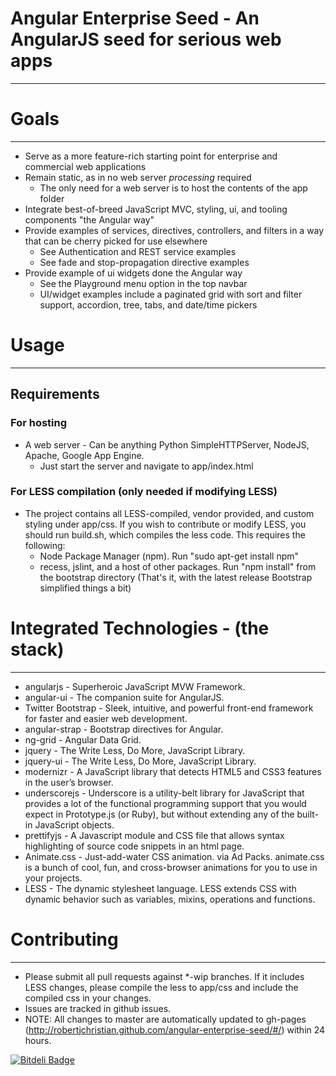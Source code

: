 # Angular Enterprise Seed - An AngularJS seed for serious web apps

***

# Goals

***

* Serve as a more feature-rich starting point for enterprise and commercial web applications
* Remain static, as in no web server _processing_ required
  - The only need for a web server is to host the contents of the app folder
* Integrate best-of-breed JavaScript MVC, styling, ui, and tooling components "the Angular way"
* Provide examples of services, directives, controllers, and filters in a way that can be cherry picked for use elsewhere
  - See Authentication and REST service examples
  - See fade and stop-propagation directive examples
* Provide example of ui widgets done the Angular way
  - See the Playground menu option in the top navbar
  - UI/widget examples include a paginated grid with sort and filter support, accordion, tree, tabs, and date/time pickers


# Usage

***

##  Requirements

### For hosting

* A web server - Can be anything Python SimpleHTTPServer, NodeJS, Apache, Google App Engine.
  - Just start the server and navigate to app/index.html

### For LESS compilation (only needed if modifying LESS)
* The project contains all LESS-compiled, vendor provided, and custom styling under app/css.  If you wish to contribute or modify LESS, you should run build.sh, which compiles the less code.  This requires the following:
  - Node Package Manager (npm).  Run "sudo apt-get install npm"
  - recess, jslint, and a host of other packages.  Run "npm install" from the bootstrap directory (That's it, with the latest release Bootstrap simplified things a bit)

# Integrated Technologies - (the stack)

***

* angularjs - Superheroic JavaScript MVW Framework.
* angular-ui - The companion suite for AngularJS.
* Twitter Bootstrap - Sleek, intuitive, and powerful front-end framework for faster and easier web development.
* angular-strap - Bootstrap directives for Angular.
* ng-grid - Angular Data Grid.
* jquery - The Write Less, Do More, JavaScript Library.
* jquery-ui - The Write Less, Do More, JavaScript Library.
* modernizr - A JavaScript library that detects HTML5 and CSS3 features in the user’s browser.
* underscorejs - Underscore is a utility-belt library for JavaScript that provides a lot of the functional programming support that you would expect in Prototype.js (or Ruby), but without extending any of the built-in JavaScript objects.
* prettifyjs - A Javascript module and CSS file that allows syntax highlighting of source code snippets in an html page.
* Animate.css -  Just-add-water CSS animation. via Ad Packs. animate.css is a bunch of cool, fun, and cross-browser animations for you to use in your projects.
* LESS - The dynamic stylesheet language.  LESS extends CSS with dynamic behavior such as variables, mixins, operations and functions.

# Contributing

***

* Please submit all pull requests against *-wip branches.  If it includes LESS changes, please compile the less to app/css and include the compiled css in your changes.
* Issues are tracked in github issues.
* NOTE:  All changes to master are automatically updated to gh-pages (http://robertjchristian.github.com/angular-enterprise-seed/#/) within 24 hours.


[![Bitdeli Badge](https://d2weczhvl823v0.cloudfront.net/sharvit/angular-seed/trend.png)](https://bitdeli.com/free "Bitdeli Badge")

